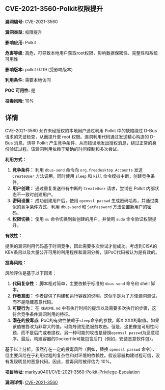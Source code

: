 ## CVE-2021-3560-Polkit权限提升

**漏洞编号:** CVE-2021-3560

**漏洞类型:** 权限提升

**影响应用:** Polkit

**危害等级:** 高危，可导致本地用户获取root权限，影响数据保密性、完整性和系统可用性

**影响版本:** polkit 0.119 (受影响版本)

**利用条件:** 需要本地访问

**POC 可用性:** 是

**投毒风险:** 10%

## 详情

CVE-2021-3560 允许未经授权的本地用户通过利用 Polkit 中的缺陷绕过 D-Bus 请求的凭证检查，从而提升至 root 权限。漏洞利用代码通过发送精心构造的 D-Bus 消息，诱导 Polkit 产生竞争条件，从而错误地发出授权消息，绕过正常的身份验证过程。该漏洞利用依赖于精确的时间控制和多次尝试。 

**利用方式：**

1.  **竞争条件：** 利用 `dbus-send` 命令向 `org.freedesktop.Accounts` 发送 `CreateUser` 方法调用，同时使用 `sleep` 和 `kill` 命令模拟中断，创建竞争条件。
2.  **用户创建：** 通过重复发送带有中断的 `CreateUser` 请求，尝试在 Polkit 内部状态不一致时创建用户。
3.  **密码设置：** 成功创建用户后，使用 `openssl passwd` 生成密码哈希，并通过类似的竞争条件方式，利用 `dbus-send` 和 `SetPassword` 方法设置新用户的密码。
4.  **权限切换：** 使用 `su` 命令切换到新创建的用户，并使用 `sudo` 命令验证权限提升。

**有效性：**

提供的漏洞利用代码基于时间竞争，因此需要多次尝试才能成功。考虑到CISA的KEV条目以及大量公开可用的利用程序和漏洞分析，该PoC代码被认为是有效的。

**投毒风险：**

风险评估是基于以下因素：

1.  **代码复杂性：**  脚本相对简单，主要依赖于标准的 `dbus-send` 命令和 shell 脚本。
2.  **作者意图：**  作者提供了构建和运行容器的说明，这似乎是为了方便漏洞测试，而不是隐藏恶意代码。
3.  **可疑行为：**  在 `README.md` 中有执行时间的提示以及需要多次执行的步骤，这符合竞争条件漏洞利用的特征。
4. **潜在的投毒点:** PoC的有效性依赖于`sleep`命令的参数，即X.XXX的取值。如果该值被篡改为非常大的值，可能导致拒绝服务攻击。但是，这更像是可用性问题，而不是后门或者提权。另一种可能的攻击是替换`openssl passwd`为恶意程序。最后，构建容器的Dockerfile可能包含后门（例如，安装恶意软件包）。

基于以上分析，虽然存在一定的投毒风险（例如，替换 `openssl passwd` 命令），但主要风险在于利用过程的复杂性和对环境的依赖性。假设容器构建过程可信，没有发现明显的恶意代码。因此，投毒风险被评估为 10%。

**项目地址:** [markyu0401/CVE-2021-3560-Polkit-Privilege-Escalation](https://github.com/markyu0401/CVE-2021-3560-Polkit-Privilege-Escalation)

**漏洞详情:** [CVE-2021-3560](https://nvd.nist.gov/vuln/detail/CVE-2021-3560)